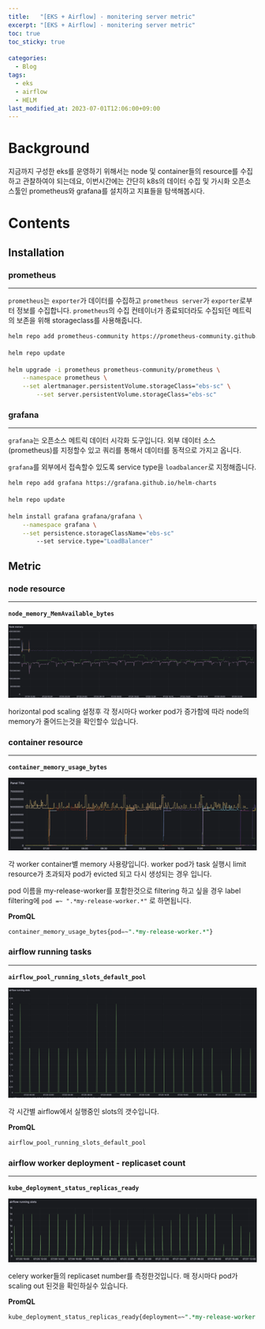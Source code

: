 ```yaml
---
title:   "[EKS + Airflow] - monitering server metric"
excerpt: "[EKS + Airflow] - monitering server metric"
toc: true
toc_sticky: true

categories:
  - Blog
tags:
  - eks
  - airflow
  - HELM
last_modified_at: 2023-07-01T12:06:00+09:00
---
```


# Background

지금까지 구성한 eks를  운영하기 위해서는 node 및 container들의 resource를 수집하고 관찰하여야 되는데요,
이번시간에는 간단히 k8s의 데이터 수집 및 가시화 오픈소스툴인 prometheus와 grafana를 설치하고 지표들을 탐색해봅시다.

# Contents

## Installation

### prometheus

---

`prometheus`는 `exporter`가 데이터를 수집하고 `prometheus server`가 `exporter`로부터 
정보를 수집합니다.
`prometheus`의 수집 컨테이너가 종료되더라도 수집되던 메트릭의 보존을 위해 storageclass를 사용해줍니다.

```bash
helm repo add prometheus-community https://prometheus-community.github.io/helm-charts

helm repo update

helm upgrade -i prometheus prometheus-community/prometheus \
    --namespace prometheus \
    --set alertmanager.persistentVolume.storageClass="ebs-sc" \
		--set server.persistentVolume.storageClass="ebs-sc"
```

### grafana

---

`grafana`는 오픈소스 메트릭 데이터 시각화 도구입니다. 외부 데이터 소스(prometheus)를 지정할수 있고 쿼리를 통해서 데이터를 동적으로 가지고 옵니다.

`grafana`를 외부에서 접속할수 있도록 service type을 `loadbalancer`로 지정해줍니다.

```bash
helm repo add grafana https://grafana.github.io/helm-charts

helm repo update

helm install grafana grafana/grafana \
    --namespace grafana \
    --set persistence.storageClassName="ebs-sc"
		--set service.type="LoadBalancer"
```

## Metric

### node resource

---

**`node_memory_MemAvailable_bytes`**

![node-resource](../img/eks-airflow-monitering-server-metric/node-resource.png)

horizontal pod scaling 설정후 각 정시마다 worker pod가 증가함에 따라 node의 memory가 줄어드는것을 확인할수 있습니다.

### container resource

---

**`container_memory_usage_bytes`**

![container-resource](../img/eks-airflow-monitering-server-metric/container-resource.png)

각 worker container별  memory 사용량입니다. worker pod가 task 실행시 limit resource가 초과되자 pod가 evicted 되고 다시 생성되는 경우 입니다.

pod 이름을 my-release-worker를 포함한것으로 filtering 하고 싶을 경우 label filtering에 
`pod =~ ".*my-release-worker.*"` 로 하면됩니다.

**PromQL**

```sql
container_memory_usage_bytes{pod=~".*my-release-worker.*"}
```

### airflow running tasks

---

**`airflow_pool_running_slots_default_pool`**

![airflow_running_slots](../img/eks-airflow-monitering-server-metric/airflow-slots.png)

각 시간별 airflow에서 실행중인 slots의 갯수입니다.

**PromQL**

```sql
airflow_pool_running_slots_default_pool
```

### airflow worker deployment - replicaset count

---

**`kube_deployment_status_replicas_ready`**

![worker-deployment](../img/eks-airflow-monitering-server-metric/worker-deployment.png)

celery worker들의 replicaset number를 측정한것입니다. 매 정시마다 pod가 scaling out 된것을 확인하실수 있습니다.

**PromQL**

```sql
kube_deployment_status_replicas_ready{deployment=~".*my-release-worker.*"}
```